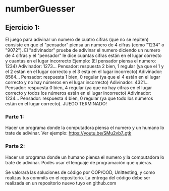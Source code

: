 # numberGuesser

## Ejercicio 1:
El juego para adivinar un numero de cuatro cifras (que no se repiten) consiste en que el "pensador" piensa un numero de 4 cifras (como "1234" o "9072"). El "adivinador" prueba de adivinar el numero diciendo un numero de 4 cifras y el "pensador" le dice cuantas cifras están en el lugar correcto y cuantas en el lugar incorrecto
Ejemplo:
(El pensador piensa el numero: 1234)
Adivinador: 1273...
Pensador: respuesta 2 bien, 1 regular (ya que el 1 y el 2 están en el lugar correcto y el 3 esta en el lugar incorrecto)
Adivinador: 8564...
Pensador: respuesta 1 bien, 0 regular (ya que el 4 están en el lugar correcto y no hay números en el lugar incorrecto)
Adivinador: 4321...
Pensador: respuesta 0 bien, 4 regular (ya que no hay cifras en el lugar correcto y todos los números están en el lugar incorrecto)
Adivinador: 1234...
Pensador: respuesta 4 bien, 0 regular (ya que todo los números están en el lugar correcto). JUEGO TERMINADO!

### Parte 1:
Hacer un programa donde la computadora piensa el numero y un humano lo trate de adivinar. Ver ejemplo: https://youtu.be/SMu2vb7_gtk 

### Parte 2:
Hacer un programa donde un humano piensa el numero y la computadora lo trate de adivinar. Podés usar el lenguaje de programación que quieras.

Se valorará las soluciones de código por OOP/OOD, Unittesting, y como realizas tus commits en el repositorio. La entrega del código debe ser realizada en un repositorio nuevo tuyo en github.com